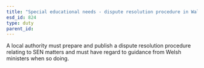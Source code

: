 ```yaml
---
title: "Special educational needs - dispute resolution procedure in Wales"
esd_id: 824
type: duty
parent_id:  
---
```


A local authority must prepare and publish a dispute resolution procedure relating to SEN matters and must have regard to guidance from Welsh ministers when so doing.

